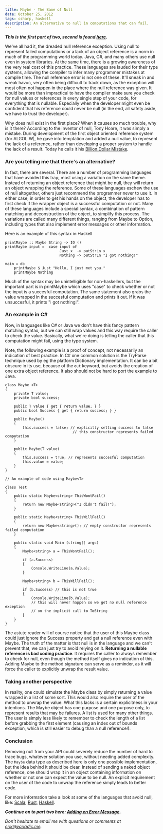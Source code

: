 ```yaml
---
title: Maybe - The Bane of Null
date: October 25, 2012
tags: csharp, haskell
description: An alternative to null in computations that can fail.
---
```


__*This is the first part of two, second is found [here][maybe2].*__

We've all had it, the dreaded null reference exception. Using null to represent failed computations or a lack of an object reference is a norm in much of the programming world today. Java, C#, and many others use null even in system libraries. At the same time, there is a growing awareness of the very real cost of this practice. These languages are lauded for their type systems, allowing the compiler to infer many programmer mistakes at compile time. The null reference error is not one of these. It'll sneak in and wreak havoc, very often being difficult to track down, as the exception will most often not happen in the place where the null reference was given. It would be more than impractical to have the compiler make sure you check for null values or references in every single step of your code, for everything that is nullable. Especially when the developer might even be confident that his reference could never be null (in the end, all safety aside, we have to trust the developer).

Why does null exist in the first place? When it causes so much trouble, why is it there? According to the inventor of null, Tony Hoare, it was simply a mistake. During development of the first object oriented reference system (for ALGOL W), he gave into temptation and added a null value, to represent the lack of a reference, rather than developing a proper system to handle the lack of a result. Today he calls it his [Billion Dollar Mistake][tonyhoare].

### Are you telling me that there's an alternative?

In fact, there are several. There are a number of programming languages that have avoided this trap, most using a variation on the same theme. Instead of returning an object reference that might be null, they will return an object wrapping the reference. Some of these languages eschew the use of null altogether, others just recommend the programmer never to use it. In either case, in order to get his hands on the object, the developer has to first check if the wrapper object is a successful computation or not. Many of these languages include a special syntax, a combination of pattern matching and deconstruction of the object, to simplify this process. The variations are called many different things, ranging from Maybe to Option, including types that also implement error messages or other information.

Here is an example of this syntax in Haskell

~~~~~{.haskell}
printMaybe :: Maybe String -> IO ()
printMaybe input =  case input of
                         Just x  -> putStrLn x
                         Nothing -> putStrLn "I got nothing!"

main = do
    printMaybe $ Just "Hello, I just met you."
    printMaybe Nothing
~~~~~

Much of the syntax may be unintelligible for non-haskellers, but the important part is in printMaybe which uses "case" to check whether or not the input is a succesful computation. The same statement also grabs the value wrapped in the succesful computation and prints it out. If it was unsuccesful, it prints "I got nothing!".

### An example in C\#

Now, in languages like C# or Java we don't have this fancy pattern matching syntax, but we can still wrap values and this way require the caller to check the value. Basically, what we're doing is telling the caller that this computation might fail, using the type system.

Note, the following example is a proof of concept, not necessarily an indication of best practice. In C# one common solution is the TryParse technique used by eg the platform Dictionary implementation. It can be a bit obscure in its use, because of the `out` keyword, but avoids the creation of one extra object reference. It also should not be hard to port the example to Java.

~~~~~{.cs}
class Maybe <T>
{
    private T value;
    private bool success;

    public T Value { get { return value; } }
    public bool Success { get { return success; } }

    public Maybe()
    {
        this.success = false; // explicitly setting success to false
                               // this constructor represents failed computation
    }

    public Maybe(T value)
    {
        this.success = true; // represents succesful computation
        this.value = value;
    }
}

// An example of code using Maybe<T>

class Test
{
    public static Maybe<string> ThisWontFail()
    {
        return new Maybe<string>("I didn't fail!");
    }

    public static Maybe<string> ThisWillFail()
    {
        return new Maybe<string>(); // empty constructor represents failed computation
    }

    public static void Main (string[] args)
    {
        Maybe<string> a = ThisWontFail();

        if (a.Success)
        {
            Console.WriteLine(a.Value);
        }

        Maybe<string> b = ThisWillFail();

        if (b.Success) // this is not true
        {
            Console.WriteLine(b.Value);
            // this will never happen so we get no null reference exception
            // on the implicit call to ToString
        }
    }
}
~~~~~

The astute reader will of course notice that the user of this Maybe class could just ignore the Success property and get a null reference even with Maybe. The truth of the matter is that null is in the language and we can't prevent that, we can just try to avoid relying on it. __Returning a nullable reference is bad coding practice__. It requires the caller to always remember to check for null, even though the method itself gives no indication of this. Adding Maybe to the method signature can serve as a reminder, as it will force the caller to explicitly unwrap the result value.

### Taking another perspective

In reality, one could simulate the Maybe class by simply returning a value wrapped in a list of some sort. This would also require the user of the method to unwrap the value. What this lacks is a certain explicitness in your intentions. The Maybe object has one purpose and one purpose only, to represent results that may be failures. A list is used for many other things. The user is simply less likely to remember to check the length of a list before grabbing the first element (causing an index out of bounds exception, which is still easier to debug than a null reference!).

### Conclusion

Removing null from your API could severely reduce the number of hard to trace bugs, whatever solution you use, without needing added complexity. The `Maybe` data type as described here is only one possible implementation, but the idea behind it should be clear. Instead of sending a naked object reference, one should wrap it in an object containing information on whether or not one can expect the value to be null. An explicit requirement on the user of the code to unwrap the reference simply leads to better code.

For more information take a look at some of the languages that avoid null, like: [Scala][scala], [Rust][rust], [Haskell][haskell].

__*Continue on to part two here: [Adding en Error Message][maybe2].*__

_Don't hesitate to email me with questions or comments at <erik@variadic.me>._

[maybe2]: http://variadic.me/posts/2012-10-26-maybe-adding-error-message.html
[tonyhoare]: http://en.wikipedia.org/wiki/Nullable_type
[rust]: http://www.rust-lang.org/
[scala]: http://www.scala-lang.org/
[haskell]: http://tryhaskell.org/
